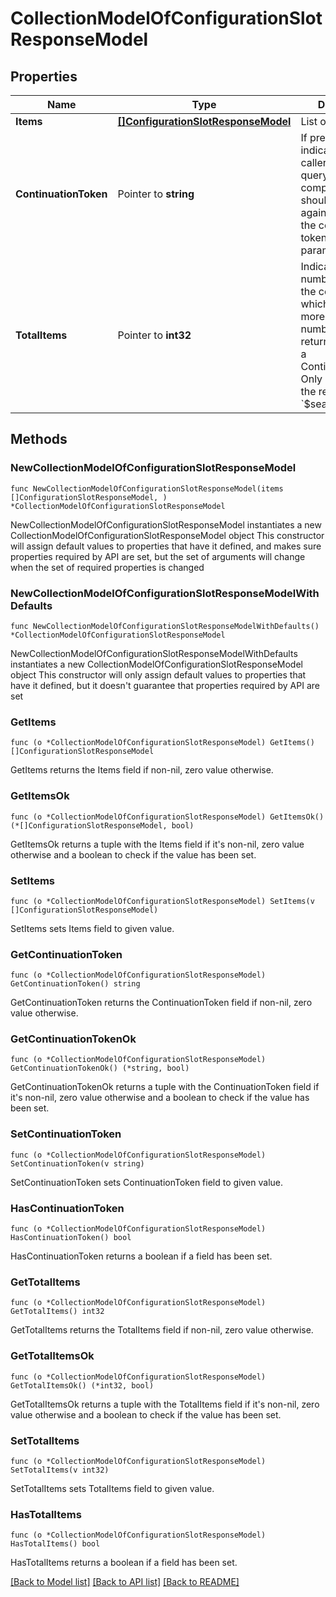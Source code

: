 # CollectionModelOfConfigurationSlotResponseModel

## Properties

Name | Type | Description | Notes
------------ | ------------- | ------------- | -------------
**Items** | [**[]ConfigurationSlotResponseModel**](ConfigurationSlotResponseModel.md) | List of items. | 
**ContinuationToken** | Pointer to **string** | If present, indicates to the caller that the query was not complete, and they should call the API again specifying the continuation token as a query parameter. | [optional] 
**TotalItems** | Pointer to **int32** | Indicates the total number of items in the collection, which may be more than the number of Items returned, if there is a ContinuationToken.  Only returned in the response to &#x60;$search&#x60; APIs. | [optional] 

## Methods

### NewCollectionModelOfConfigurationSlotResponseModel

`func NewCollectionModelOfConfigurationSlotResponseModel(items []ConfigurationSlotResponseModel, ) *CollectionModelOfConfigurationSlotResponseModel`

NewCollectionModelOfConfigurationSlotResponseModel instantiates a new CollectionModelOfConfigurationSlotResponseModel object
This constructor will assign default values to properties that have it defined,
and makes sure properties required by API are set, but the set of arguments
will change when the set of required properties is changed

### NewCollectionModelOfConfigurationSlotResponseModelWithDefaults

`func NewCollectionModelOfConfigurationSlotResponseModelWithDefaults() *CollectionModelOfConfigurationSlotResponseModel`

NewCollectionModelOfConfigurationSlotResponseModelWithDefaults instantiates a new CollectionModelOfConfigurationSlotResponseModel object
This constructor will only assign default values to properties that have it defined,
but it doesn't guarantee that properties required by API are set

### GetItems

`func (o *CollectionModelOfConfigurationSlotResponseModel) GetItems() []ConfigurationSlotResponseModel`

GetItems returns the Items field if non-nil, zero value otherwise.

### GetItemsOk

`func (o *CollectionModelOfConfigurationSlotResponseModel) GetItemsOk() (*[]ConfigurationSlotResponseModel, bool)`

GetItemsOk returns a tuple with the Items field if it's non-nil, zero value otherwise
and a boolean to check if the value has been set.

### SetItems

`func (o *CollectionModelOfConfigurationSlotResponseModel) SetItems(v []ConfigurationSlotResponseModel)`

SetItems sets Items field to given value.


### GetContinuationToken

`func (o *CollectionModelOfConfigurationSlotResponseModel) GetContinuationToken() string`

GetContinuationToken returns the ContinuationToken field if non-nil, zero value otherwise.

### GetContinuationTokenOk

`func (o *CollectionModelOfConfigurationSlotResponseModel) GetContinuationTokenOk() (*string, bool)`

GetContinuationTokenOk returns a tuple with the ContinuationToken field if it's non-nil, zero value otherwise
and a boolean to check if the value has been set.

### SetContinuationToken

`func (o *CollectionModelOfConfigurationSlotResponseModel) SetContinuationToken(v string)`

SetContinuationToken sets ContinuationToken field to given value.

### HasContinuationToken

`func (o *CollectionModelOfConfigurationSlotResponseModel) HasContinuationToken() bool`

HasContinuationToken returns a boolean if a field has been set.

### GetTotalItems

`func (o *CollectionModelOfConfigurationSlotResponseModel) GetTotalItems() int32`

GetTotalItems returns the TotalItems field if non-nil, zero value otherwise.

### GetTotalItemsOk

`func (o *CollectionModelOfConfigurationSlotResponseModel) GetTotalItemsOk() (*int32, bool)`

GetTotalItemsOk returns a tuple with the TotalItems field if it's non-nil, zero value otherwise
and a boolean to check if the value has been set.

### SetTotalItems

`func (o *CollectionModelOfConfigurationSlotResponseModel) SetTotalItems(v int32)`

SetTotalItems sets TotalItems field to given value.

### HasTotalItems

`func (o *CollectionModelOfConfigurationSlotResponseModel) HasTotalItems() bool`

HasTotalItems returns a boolean if a field has been set.


[[Back to Model list]](../README.md#documentation-for-models) [[Back to API list]](../README.md#documentation-for-api-endpoints) [[Back to README]](../README.md)


